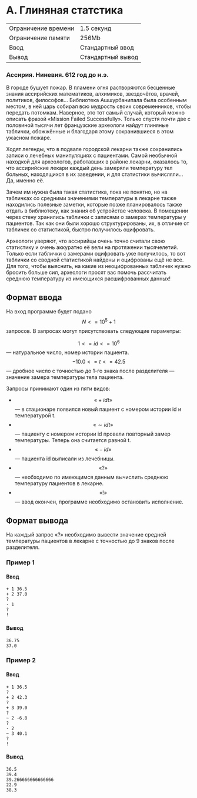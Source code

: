 # А. Глиняная статстика
|   |   |
|---|---|
| Ограничение времени | 1.5 секунд  |
| Ограничение памяти  | 256Mb |
| Ввод  | Стандартный ввод  |
| Вывод  | Стандартный вывод  |


### Ассирия. Ниневия. 612 год до н.э.

В городе бушует пожар. В пламени огня растворяются бесценные знания ассирийских математиков, алхимиков, звездочётов, врачей, политиков, философов... Библиотека Ашшурбанипала была особенным местом, в ней царь собирал всю мудрость своих современников, чтобы передать потомкам. Наверное, это тот самый случай, который можно описать фразой «Mission Failed Successfully». Только спустя почти две с половиной тысячи лет французские археологи найдут глиняные таблички, обожжённые и благодаря этому сохранившиеся в этом ужасном пожаре.

Ходят легенды, что в подвале городской лекарни также сохранились записи о лечебных манипуляциях с пациентами. Самой необычной находкой для археологов, работавших в районе лекарни, оказалось то, что ассирийские лекари каждый день замеряли температуру тел больных, находящихся в их заведении, и для статистики вычисляли... Да, именно её.

Зачем им нужна была такая статистика, пока не понятно, но на табличках со средними значениями температуры в лекарне также находились полезные заметки, которые позже планировалось также отдать в библиотеку, как знания об устройстве человека. В помещении через стену хранились таблички с записями о замерах температуры у пациентов. Так как они были хорошо структурированы, их, в отличие от табличек со статистикой, быстро получилось оцифровать.

Археологи уверяют, что ассирийцы очень точно считали свою статистику и очень аккуратно её вели на протяжении тысячелетий. Только если таблички с замерами оцифровать уже получилось, то вот таблички со сводной статистикой найдены и оцифрованы ещё не все. Для того, чтобы выяснить, на какие из неоцифрованных табличек нужно бросить больше сил, археологи просят вас помочь рассчитать среднюю температуру из имеющихся расшифрованных данных!

## Формат ввода

На вход программе будет подано 
$$N<=10^5+1$$ запросов.
В запросах могут присутствовать следующие параметры:

$$1<=id<=10^6$$ — натуральное число, номер истории пациента.
$$−10.0<=t<=42.5$$ — дробное число с точностью до 1-го знака после разделителя — значение замера температуры тела пациента.

Запросы принимают один из пяти видов:

- $$«+ id t»$$ — в стационаре появился новый пациент с номером истории id и температурой t.
- $$«∼ id t»$$ — пациенту с номером истории id провели повторный замер температуры. Теперь она считается равной t.
- $$«− id»$$ — пациента id выписали из лечебницы.
- $$«?»$$ — необходимо по имеющимся данным вычислить среднюю температуру пациентов в лекарне.
- $$«!»$$ — ввод окончен, программе необходимо остановить исполнение.

## Формат вывода
На каждый запрос «?» необходимо вывести значение средней температуры пациентов в лекарне с точностью до 9 знаков после разделителя.

### Пример 1

#### Ввод
```
+ 1 36.5
+ 2 37.0
?
- 1
?
!
```
#### Вывод
```
36.75
37.0
```
### Пример 2

#### Ввод
```
+ 1 36.5
?
+ 2 42.3
?
+ 3 39.0
?
~ 2 -6.8
?
- 2
~ 3 40.1
?
!
```
#### Вывод
```
36.5
39.4
39.266666666666666
22.9
38.3
```